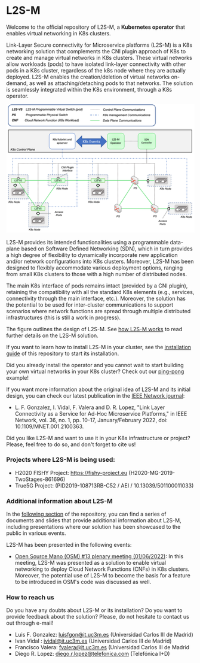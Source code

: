# L2S-M 
Welcome to the official repository of L2S-M, a **Kubernetes operator** that enables virtual networking in K8s clusters.

Link-Layer Secure connectivity for Microservice platforms (L2S-M) is a K8s networking solution that complements the CNI plugin approach of K8s to create and manage virtual networks in K8s clusters. These virtual networks allow workloads (pods) to have isolated link-layer connectivity with other pods in a K8s cluster, regardless of the k8s node where they are actually deployed. L2S-M enables the creation/deletion of virtual networks on-demand, as well as attaching/detaching pods to that networks. The solution is seamlessly integrated within the K8s environment, through a K8s operator.

![alt text](https://github.com/Networks-it-uc3m/L2S-M/blob/main/v1_architecture.png?raw=true)

L2S-M provides its intended functionalities using a programmable data-plane based on Software Defined Networking (SDN), which in turn provides a high degree of flexibility to dynamically incorporate new application and/or network configurations into K8s clusters. Moreover, L2S-M has been designed to flexibly accommodate various deployment options, ranging from small K8s clusters to those with a high number of distributed nodes. 

The main K8s interface of pods remains intact (provided by a CNI plugin), retaining the compatibility with all the standard K8s elements (e.g., services, connectivity through the main interface, etc.). Moreover, the solution has the potential to be used for inter-cluster communications to support scenarios where network functions are spread through multiple distributed infrastructures (this is still a work in progress).  

The figure outlines the design of L2S-M. See [how L2S-M works](https://github.com/Networks-it-uc3m/L2S-M/tree/main/K8s) to read further details on the L2S-M solution.

If you want to learn how to install L2S-M in your cluster, see the [installation guide](https://github.com/Networks-it-uc3m/L2S-M/tree/main/operator) of this repository to start its installation.

Did you already install the operator and  you cannot wait to start building your own virtual networks in your K8s cluster? Check out our [ping-pong](https://github.com/Networks-it-uc3m/L2S-M/tree/main/descriptors) example!

If you want more information about the original idea of L2S-M and its initial design, you can check our latest publication in the [IEEE Network journal](https://ieeexplore.ieee.org/document/9740640):

- L. F. Gonzalez, I. Vidal, F. Valera and D. R. Lopez, "Link Layer Connectivity as a Service for Ad-Hoc Microservice Platforms," in IEEE Network, vol. 36, no. 1, pp. 10-17, January/February 2022, doi: 10.1109/MNET.001.2100363.

Did you like L2S-M and want to use it in your K8s infrastructure or project? Please, feel free to do so, and don't forget to cite us! 

### Projects where L2S-M is being used:
- H2020 FISHY Project: https://fishy-project.eu (H2020-MG-2019-TwoStages-861696) 
- True5G Project: (PID2019-108713RB-C52 / AEI / 10.13039/501100011033)

### Additional information about L2S-M
In the [following section](https://github.com/Networks-it-uc3m/L2S-M/tree/main/additional%20info) of the repository, you can find a series of documents and slides that provide additional information about L2S-M, including presentations where our solution has been showcased to the public in various events.

L2S-M has been presented in the following events:

* [Open Source Mano (OSM) #13 plenary meeting (01/06/2022)](https://github.com/Networks-it-uc3m/L2S-M/blob/main/additional%20info/OSM%2313%20Plenary%20Meeting.pdf): In this meeting, L2S-M was presented as a solution to enable virtual networking to deploy Cloud Network Functions (CNFs) in K8s clusters. Moreover, the potential use of L2S-M to become the basis for a feature to be introduced in OSM's code was discussed as well.

### How to reach us

Do you have any doubts about L2S-M or its installation? Do you want to provide feedback about the solution? Please, do not hesitate to contact us out through e-mail!
- Luis F. Gonzalez: luisfgon@it.uc3m.es (Universidad Carlos III de Madrid)
- Ivan Vidal : ividal@it.uc3m.es (Universidad Carlos III de Madrid)
- Francisco Valera: fvalera@it.uc3m.es (Universidad Carlos III de Madrid
- Diego R. Lopez: diego.r.lopez@telefonica.com (Telefónica I+D)
